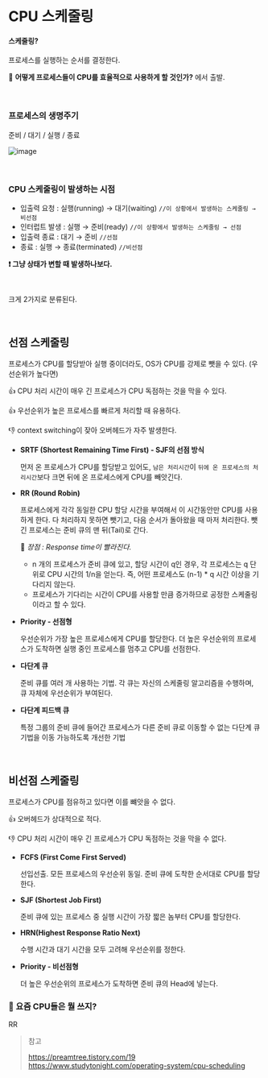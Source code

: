 # CPU 스케줄링

#### 스케줄링?

프로세스를 실행하는 순서를 결정한다.

🤔 **어떻게 프로세스들이 CPU를 효율적으로 사용하게 할 것인가?** 에서 출발.



<br/>

### 프로세스의 생명주기

준비 / 대기 / 실행 / 종료

![image](https://user-images.githubusercontent.com/19922698/89120971-beb79600-d4f5-11ea-8466-d08172317577.png)

<br/>

### CPU 스케줄링이 발생하는 시점

- 입출력 요청 : 실행(running) → 대기(waiting) `//이 상황에서 발생하는 스케줄링 → 비선점` 
- 인터럽트 발생 : 실행 → 준비(ready) `//이 상황에서 발생하는 스케줄링 → 선점` 
- 입출력 종료 : 대기 → 준비 `//선점`
- 종료 : 실행 → 종료(terminated) `//비선점`

**❗️ 그냥 상태가 변할 때 발생하나보다.** 



<br/>

크게 2가지로 분류된다.

<br/>

## 선점 스케줄링

프로세스가 CPU를 할당받아 실행 중이더라도, OS가 CPU를 강제로 뺏을 수 있다. (우선순위가 높다면)

:thumbsup: CPU 처리 시간이 매우 긴 프로세스가 CPU 독점하는 것을 막을 수 있다.

:thumbsup: 우선순위가 높은 프로세스를 빠르게 처리할 때 유용하다.

:thumbsdown: context switching이 잦아 오버헤드가 자주 발생한다.



- **SRTF (Shortest Remaining Time First) - SJF의 선점 방식**

  먼저 온 프로세스가 CPU를 할당받고 있어도, `남은 처리시간`이 `뒤에 온 프로세스의 처리시간`보다 크면 뒤에 온 프로세스에게 CPU를 빼앗긴다.

- **RR (Round Robin)**

  프로세스에게 각각 동일한 CPU 할당 시간을 부여해서 이 시간동안만 CPU를 사용하게 한다. 다 처리하지 못하면 뺏기고, 다음 순서가 돌아왔을 때 마저 처리한다. 뺏긴 프로세스는 준비 큐의 맨 뒤(Tail)로 간다.

  :slightly_smiling_face: *장점 : Response time이 빨라진다.*

  - n 개의 프로세스가 준비 큐에 있고, 할당 시간이 q인 경우, 각 프로세스는 q 단위로 CPU 시간의 1/n을 얻는다. 즉, 어떤 프로세스도 (n-1) * q 시간 이상을 기다리지 않는다.
  - 프로세스가 기다리는 시간이 CPU를 사용할 만큼 증가하므로 공정한 스케줄링이라고 할 수 있다.

- **Priority - 선점형** 

  우선순위가 가장 높은 프로세스에게 CPU를 할당한다. 더 높은 우선순위의 프로세스가 도착하면 실행 중인 프로세스를 멈추고 CPU를 선점한다. 

- **다단계 큐**

  준비 큐를 여러 개 사용하는 기법. 각 큐는 자신의 스케줄링 알고리즘을 수행하며, 큐 자체에 우선순위가 부여된다.

- **다단계 피드백 큐**

  특정 그룹의 준비 큐에 들어간 프로세스가 다른 준비 큐로 이동할 수 없는 다단계 큐 기법을 이동 가능하도록 개선한 기법

<br/>

## 비선점 스케줄링

프로세스가 CPU를 점유하고 있다면 이를 뺴앗을 수 없다.

:thumbsup: 오버헤드가 상대적으로 적다.

:thumbsdown: CPU 처리 시간이 매우 긴 프로세스가 CPU 독점하는 것을 막을 수 없다.



- **FCFS (First Come First Served)**

  선입선출. 모든 프로세스의 우선순위 동일. 준비 큐에 도착한 순서대로 CPU를 할당한다.

- **SJF (Shortest Job First)**

  준비 큐에 있는 프로세스 중 실행 시간이 가장 짧은 놈부터 CPU를 할당한다.

- **HRN(Highest Response Ratio Next)**

  수행 시간과 대기 시간을 모두 고려해 우선순위를 정한다.

- **Priority - 비선점형**

  더 높은 우선순위의 프로세스가 도착하면 준비 큐의 Head에 넣는다.




### **🤔 요즘 CPU들은 뭘 쓰지?**

RR





> 참고
>
> https://preamtree.tistory.com/19  
> https://www.studytonight.com/operating-system/cpu-scheduling  
>